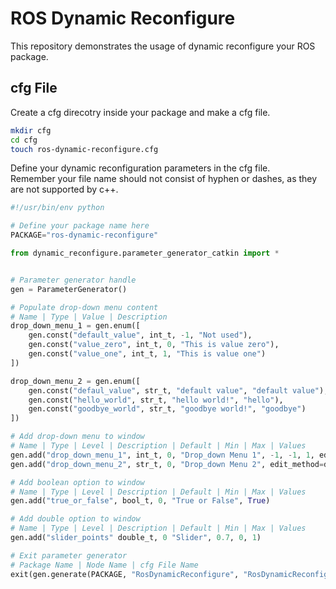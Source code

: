 # ROS Dynamic Reconfigure

This repository demonstrates the usage of dynamic reconfigure your ROS package.  

## cfg File

Create a cfg direcotry inside your package and make a cfg file.  
```bash
mkdir cfg
cd cfg
touch ros-dynamic-reconfigure.cfg
```

Define your dynamic reconfiguration parameters in the cfg file.  
Remember your file name should not consist of hyphen or dashes, as they are not supported by c++.  
```python
#!/usr/bin/env python

# Define your package name here
PACKAGE="ros-dynamic-reconfigure"

from dynamic_reconfigure.parameter_generator_catkin import *


# Parameter generator handle
gen = ParameterGenerator()

# Populate drop-down menu content
# Name | Type | Value | Description
drop_down_menu_1 = gen.enum([
    gen.const("default_value", int_t, -1, "Not used"),
    gen.const("value_zero", int_t, 0, "This is value zero"),
    gen.const("value_one", int_t, 1, "This is value one")
])

drop_down_menu_2 = gen.enum([
    gen.const("defaul_value", str_t, "default value", "default value"),
    gen.const("hello_world", str_t, "hello world!", "hello"),
    gen.const("goodbye_world", str_t, "goodbye world!", "goodbye")
])

# Add drop-down menu to window
# Name | Type | Level | Description | Default | Min | Max | Values
gen.add("drop_down_menu_1", int_t, 0, "Drop_down Menu 1", -1, -1, 1, edit_method=drop_down_menu_1)
gen.add("drop_down_menu_2", str_t, 0, "Drop_down Menu 2", edit_method=drop_down_menu_2)

# Add boolean option to window
# Name | Type | Level | Description | Default | Min | Max | Values
gen.add("true_or_false", bool_t, 0, "True or False", True)

# Add double option to window
# Name | Type | Level | Description | Default | Min | Max | Values
gen.add("slider_points" double_t, 0 "Slider", 0.7, 0, 1)

# Exit parameter generator
# Package Name | Node Name | cfg File Name
exit(gen.generate(PACKAGE, "RosDynamicReconfigure", "RosDynamicReconfigure"))
```
